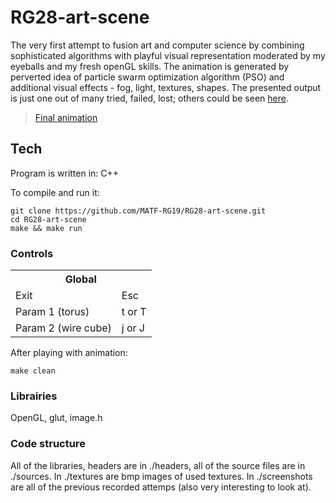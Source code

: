 # RG28-art-scene

The very first attempt to fusion art and computer science by combining sophisticated algorithms with playful visual representation moderated by my eyeballs and my fresh openGL skills.
The animation is generated by perverted idea of particle swarm optimization algorithm (PSO) and additional visual effects - fog, light, textures, shapes. The presented output is just one out of many tried, failed, lost; others could be seen [here](https://github.com/MATF-RG19/RG28-art-scene/tree/master/screenshots).

> [Final animation](https://github.com/MATF-RG19/RG28-art-scene/blob/master/screenshots/final.mp4)

## Tech

Program is written in:
C++

To compile and run it:

```
git clone https://github.com/MATF-RG19/RG28-art-scene.git
cd RG28-art-scene
make && make run
```

### Controls

<table>
  <tr>
    <th colspan="2">Global</th>
  </tr>
  <tr>
    <td>Exit</td><td>Esc</td>
  </tr>
  <tr>
    <td>Param 1 (torus)</td><td>t or T</td>
  </tr>
  <tr>
    <td>Param 2 (wire cube)</td><td>j or J</td>
  </tr>
</table>

After playing with animation:

```
make clean
```

### Librairies

OpenGL, glut, image.h

### Code structure

All of the libraries, headers are in ./headers, all of the source files are in ./sources.
In ./textures are bmp images of used textures.
In ./screenshots are all of the previous recorded attemps (also very interesting to look at).

